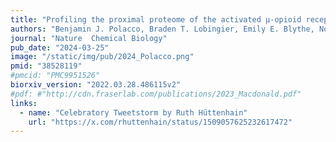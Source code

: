 ```yaml
---
title: "Profiling the proximal proteome of the activated μ-opioid receptor"
authors: "Benjamin J. Polacco, Braden T. Lobingier, Emily E. Blythe, Nohely Abreu, Prachi Khare, **Matthew K. Howard**, Alberto J. Gonzalez-Hernandez, Jiewei Xu, Qiongyu Li, Brandon Novy, Zun Zar Chi Naing, Brian K. Shoichet, **Willow Coyote-Maestas**, Joshua Levitz, Nevan J. Krogan, Mark Von Zastrow† & Ruth Hüttenhain†"
journal: "Nature  Chemical Biology"
pub_date: "2024-03-25"
image: "/static/img/pub/2024_Polacco.png"
pmid: "38528119"
#pmcid: "PMC9951526"
biorxiv_version: "2022.03.28.486115v2"
#pdf: #"http://cdn.fraserlab.com/publications/2023_Macdonald.pdf"
links:
  - name: "Celebratory Tweetstorm by Ruth Hüttenhain"
    url: "https://x.com/rhuttenhain/status/1509057625232617472"
---
```

